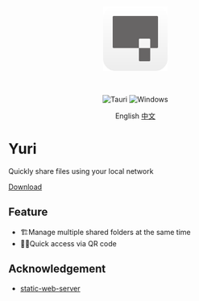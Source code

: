 <p align="center">
  <img src="./docs/logo.svg" width="128" height="128" alt="logo">
</p>
<br/>

<p align="center">
  <img src="https://img.shields.io/badge/tauri-%2324C8DB.svg?style=for-the-badge&logo=tauri&logoColor=%23FFFFFF" alt="Tauri">
  <img src="https://img.shields.io/badge/Windows-0078D6?style=for-the-badge&logo=windows&logoColor=white" alt="Windows">
</p>

<p align="center">
   English
   <a href="./README-ZH.md">中文</a>
</p>

# Yuri

Quickly share files using your local network

[Download](https://github.com/yuri-app/yuri/releases/latest)

## Feature

+ 🏗️Manage multiple shared folders at the same time
+ 🤳🏻Quick access via QR code

## Acknowledgement

- [static-web-server](https://github.com/static-web-server/static-web-server)
